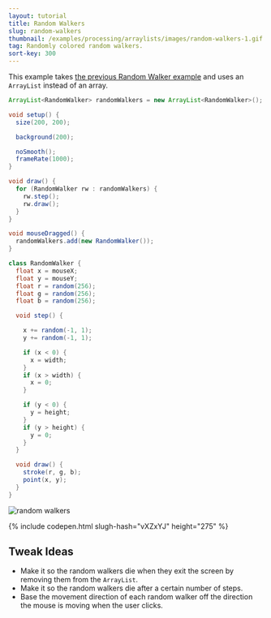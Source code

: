 ```yaml
---
layout: tutorial
title: Random Walkers
slug: random-walkers
thumbnail: /examples/processing/arraylists/images/random-walkers-1.gif
tag: Randomly colored random walkers.
sort-key: 300
---
```


This example takes [the previous Random Walker example](/examples/processing/input/random-walker.html) and uses an `ArrayList` instead of an array.

```java
ArrayList<RandomWalker> randomWalkers = new ArrayList<RandomWalker>();

void setup() {
  size(200, 200);

  background(200);

  noSmooth();
  frameRate(1000);
}

void draw() {
  for (RandomWalker rw : randomWalkers) {
    rw.step();
    rw.draw();
  }
}

void mouseDragged() {
  randomWalkers.add(new RandomWalker());
}

class RandomWalker {
  float x = mouseX;
  float y = mouseY;
  float r = random(256);
  float g = random(256);
  float b = random(256);

  void step() {

    x += random(-1, 1);
    y += random(-1, 1);

    if (x < 0) {
      x = width;
    }
    if (x > width) {
      x = 0;
    }

    if (y < 0) {
      y = height;
    }
    if (y > height) {
      y = 0;
    }
  }

  void draw() {
    stroke(r, g, b);
    point(x, y);
  }
}
```

![random walkers](images/random-walkers-2.gif)

{% include codepen.html slugh-hash="vXZxYJ" height="275" %}
    
## Tweak Ideas

- Make it so the random walkers die when they exit the screen by removing them from the `ArrayList`.
- Make it so the random walkers die after a certain number of steps.
- Base the movement direction of each random walker off the direction the mouse is moving when the user clicks.
